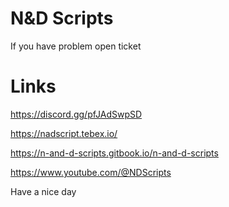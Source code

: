 # N&D Scripts
If you have problem open ticket

# Links
https://discord.gg/pfJAdSwpSD

https://nadscript.tebex.io/

https://n-and-d-scripts.gitbook.io/n-and-d-scripts

https://www.youtube.com/@NDScripts


Have a nice day
